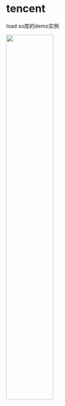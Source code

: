 # tencent
load so库的demo实例

<img src="https://raw.githubusercontent.com/la0s/la0s.github.io/master/screenshots/Tencent.png" width="50%" height="50%">
